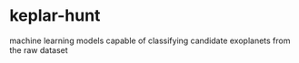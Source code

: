 # keplar-hunt
machine learning models capable of classifying candidate exoplanets from the raw dataset
